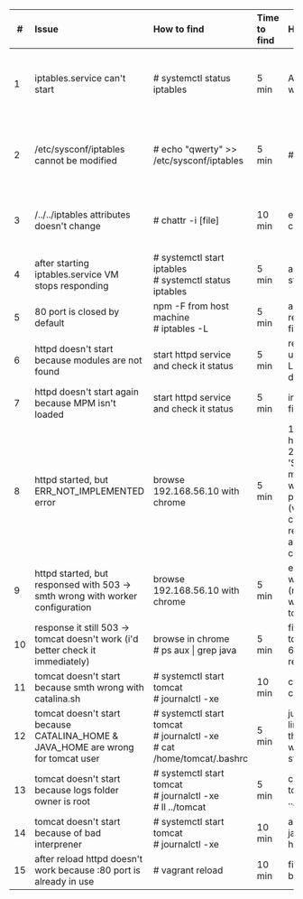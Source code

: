 | # | Issue | How to find | Time to find | How to fix | Time to fix |
| - |:----- |:----------- |:------------ |:---------- |:----------- |
| 1 | iptables.service can't start | # systemctl status iptables | 5 min | Add empty line/line with # at the end | 15 min (but only after 2nd issue) |
| 2 | /etc/sysconf/iptables cannot be modified | # echo "qwerty" >> /etc/sysconf/iptables | 5 min | # chattr -i [file] | 5 min (but only after 3rd issue) |
| 3 | /../../iptables attributes doesn't change | # chattr -i [file]  | 10 min | edit/remove the cron job | 30 min (i really messed up with this) |
| 4 | after starting iptables.service VM stops responding | # systemctl start iptables<br> # systemctl status iptables | 5 min | add ESTABLISHED state to first record | 20 min |
| 5 | 80 port is closed by default | npm -F from host machine<br># iptables -L | 5 min | add according record to iptables file | 5 min |
| 6 | httpd doesn't start because modules are not found | start httpd service and check it status | 5 min | remove all unavailable LoadModule directives | 10 min |
| 7 | httpd doesn't start again because MPM isn't loaded | start httpd service and check it status | 5 min | include modules.d/ files to httpd.conf | 5 min |
| 8 | httpd started, but ERR_NOT_IMPLEMENTED error | browse 192.168.56.10 with chrome | 5 min | 1. Match all virtual hosts witn \*:80<br>2. Add 'ServerName mntlab' to VHost which handles proxying. <br> (vhost in conf/httpd.conf will redirect all traffic to another vhost in conf.d/vhosts.conf) | 20 min |
| 9 | httpd started, but responsed with 503 -> smth wrong with worker configuration | browse 192.168.56.10 with chrome | 5 min | edit workers.properties (replace @ppname with tomcat.worker) | 10 min |
| 10 | response it still 503 -> tomcat doesn't work (i'd better check it immediately) | browse in chrome<br># ps aux \| grep java | 5 min | fix init.d file for tomcat (remove init 6 and lines, which returns 0) | 20 min |
| 11 | tomcat doesn't start because smth wrong with catalina.sh | # systemctl start tomcat<br># journalctl -xe | 10 min | chmod +x catalina.sh | 5-10 min |
| 12 | tomcat doesn't start because CATALINA_HOME & JAVA_HOME are wrong for tomcat user | # systemctl start tomcat <br># journalctl -xe <br># cat /home/tomcat/.bashrc | 5 min | just remove this lines from .bashrc, they will define when catalina.sh starts | 15 min |
| 13 | tomcat doesn't start because logs folder owner is root | # systemctl start tomcat <br># journalctl -xe <br># ll ../tomcat | 5 min | chown tomcat:tomcat ../logs | 5 min |
| 14 | tomcat doesn't start because of bad interprener | # systemctl start tomcat <br># journalctl -xe | 10 min | alternatives --set java "x64-version-here" | 25 min |
| 15 | after reload httpd doesn't work because :80 port is already in use | # vagrant reload | 10 min | find and deal with binding.service | 10 min |